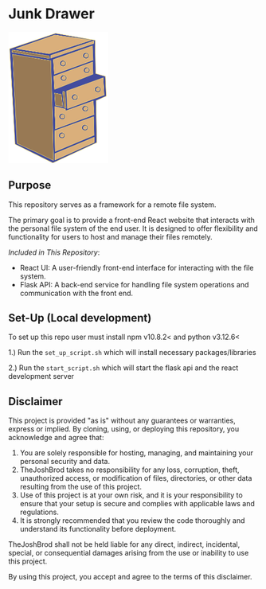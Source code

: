 # Junk Drawer

<img src="public/drawer.png" alt="Junk Drawer Logo" style="width:200px;"/>

## Purpose

This repository serves as a framework for a remote file system.

The primary goal is to provide a front-end React website that interacts with the personal file system of the end user. It is designed to offer flexibility and functionality for users to host and manage their files remotely.

*Included in This Repository*:
-    React UI: A user-friendly front-end interface for interacting with the file system.
-    Flask API: A back-end service for handling file system operations and communication with the front end.

## Set-Up (Local development)

To set up this repo user must install npm v10.8.2< and python v3.12.6<

1.) Run the `set_up_script.sh` which will install necessary packages/libraries

2.) Run the `start_script.sh` which will start the flask api and the react development server

## Disclaimer

This project is provided "as is" without any guarantees or warranties, express or implied. By cloning, using, or deploying this repository, you acknowledge and agree that:

1. You are solely responsible for hosting, managing, and maintaining your personal security and data.
2. TheJoshBrod takes no responsibility for any loss, corruption, theft, unauthorized access, or modification of files, directories, or other data resulting from the use of this project.
3. Use of this project is at your own risk, and it is your responsibility to ensure that your setup is secure and complies with applicable laws and regulations.
4. It is strongly recommended that you review the code thoroughly and understand its functionality before deployment.

TheJoshBrod shall not be held liable for any direct, indirect, incidental, special, or consequential damages arising from the use or inability to use this project.

By using this project, you accept and agree to the terms of this disclaimer.
